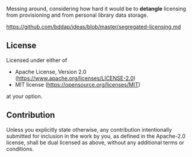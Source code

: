 Messing around, considering how hard it would be to **detangle** licensing from provisioning and from personal library data storage.

https://github.com/bddap/ideas/blob/master/segregated-licensing.md

## License

Licensed under either of

 * Apache License, Version 2.0
   (https://www.apache.org/licenses/LICENSE-2.0)
 * MIT license
   (https://opensource.org/licenses/MIT)

at your option.

## Contribution

Unless you explicitly state otherwise, any contribution intentionally submitted
for inclusion in the work by you, as defined in the Apache-2.0 license, shall be
dual licensed as above, without any additional terms or conditions.
